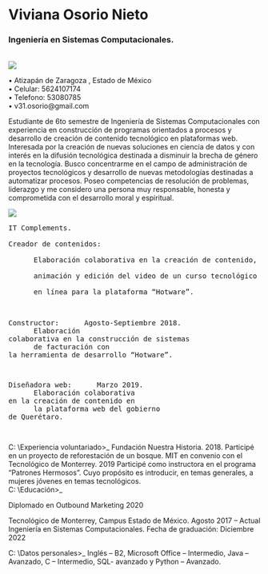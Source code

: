 <h1>Viviana Osorio Nieto </h1>
<h3>Ingeniería en Sistemas Computacionales. </h3> <br>
<img src="https://media.giphy.com/media/1IdnAuVpugFozCVikh/giphy.gif">
<p>
• Atizapán de Zaragoza , Estado de México <br>
• Celular: 5624107174 <br>
• Telefono: 53080785  <br>
• v31.osorio@gmail.com <br>
</p>

Estudiante de 6to semestre de Ingeniería de Sistemas Computacionales con experiencia en construcción de programas orientados a procesos y desarrollo de creación de contenido tecnológico en plataformas web. Interesada por la creación de nuevas soluciones en ciencia de datos y con interés en la difusión tecnológica destinada a disminuir la brecha de género en la tecnología. Busco concentrarme en el campo de administración de proyectos tecnológicos y desarrollo de nuevas metodologías destinadas a automatizar procesos. Poseo competencias de resolución de problemas, liderazgo y me considero una persona muy responsable, honesta y comprometida con el desarrollo moral y espiritual. 

<img src="https://media.giphy.com/media/Ut5BYxX8l2AAaR38n4/giphy.gif">
<pre>
IT Complements. <br>
Creador de contenidos:       &nbsp;&nbsp;&nbsp;&nbsp;                                                  Junio-Julio 2020.  <br>
&nbsp;&nbsp;&nbsp;&nbsp;  Elaboración colaborativa en la creación de contenido,  <br>
&nbsp;&nbsp;&nbsp;&nbsp;  animación y edición del video de un curso tecnológico  <br>
&nbsp;&nbsp;&nbsp;&nbsp;  en línea para la plataforma “Hotware”.  <br>

Constructor:                &nbsp;&nbsp;&nbsp;&nbsp;                                              Agosto-Septiembre 2018. <br>
&nbsp;&nbsp;&nbsp;&nbsp;  Elaboración colaborativa en la construcción de sistemas  <br>
&nbsp;&nbsp;&nbsp;&nbsp;  de facturación con la herramienta de desarrollo “Hotware”.    <br>

Diseñadora web:                  &nbsp;&nbsp;&nbsp;&nbsp;                                                   Marzo 2019.  <br>
&nbsp;&nbsp;&nbsp;&nbsp;  Elaboración colaborativa en la creación de contenido en  <br>
&nbsp;&nbsp;&nbsp;&nbsp;  la plataforma web del gobierno de Querétaro.   <br>
</pre> 
C: \Experiencia voluntariado>_
Fundación Nuestra Historia. 2018. Participé en un proyecto de reforestación de un bosque. 
MIT en convenio con el Tecnológico de Monterrey. 2019 Participé como instructora en el programa “Patrones Hermosos”. Cuyo propósito es introducir, en temas generales, a mujeres jóvenes en temas tecnológicos.  
C: \Educación>_

Diplomado en Outbound Marketing 2020

Tecnológico de Monterrey, Campus Estado de México. Agosto 2017 – Actual 
Ingeniería en Sistemas Computacionales. 
Fecha de graduación: Diciembre 2022 

C: \Datos personales>_
Inglés – B2, Microsoft Office – Intermedio, Java – Avanzado, C – Intermedio, SQL- avanzado y Python – Avanzado. 
